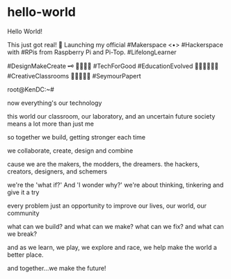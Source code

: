 # hello-world

Hello World!

This just got real! 🤖 Launching my official #Makerspace <•> #Hackerspace with #RPis from Raspberry Pi and Pi-Top. #LifelongLearner

#DesignMakeCreate 🗝 👾👨🏻‍💻 #TechForGood #EducationEvolved 👩🏻‍🏫👨🏻‍💻 #CreativeClassrooms 🏻‍🏫👩🏻‍🎓 #SeymourPapert

root@KenDC:~#

now everything's our technology

this world our classroom, our laboratory, and an uncertain future society means a lot more than just me

so together we build, getting stronger each time

we collaborate, create, design and combine

cause we are the makers, the modders, the dreamers. the hackers, creators, designers, and schemers

we're the 'what if?' And 'I wonder why?' we're about thinking, tinkering and give it a try

every problem just an opportunity to improve our lives, our world, our community

what can we build? and what can we make? what can we fix? and what can we break?

and as we learn, we play, we explore and race, we help make the world a better place.

and together...we make the future!